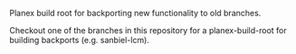 Planex build root for backporting new functionality to old branches.

Checkout one of the branches in this repository for a planex-build-root for
building backports (e.g. sanbiel-lcm).
